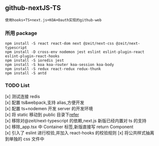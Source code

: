 ## github-nextJS-TS

    使用hooks+TS+next.js+KOA+Oauth实现的github-web

### 所用 package

    npm install -S react react-dom next @zeit/next-css @zeit/next-typescript
    npm install -D cross-env nodemon jest eslint eslint-plugin-react eslint-plugin-react-hooks
    npm install -S ioredis jest
    npm install -S koa koa-router koa-session koa-body
    npm install -S redux react-redux redux-thunk
    npm install -S antd

### TODO List

[x] 测试连接 redis  
[x] 配置 ts&webpack,支持 alias,方便开发  
[x] 配置 ts+nodemen 开发 server 的开发环境  
[x] 将 static 移动到 public 目录下[refer](https://github.com/zeit/next.js/blob/master/errors/static-dir-deprecated.md)  
[x] 移除对@zeit/next-typescript 的依赖,next.js 新版已经内置对 ts 的支持  
[x] 移除\_app.tsx 中 Container 标签,新版直接写 return Component  
[x] 引入了 eslint 进行校验,并加入 react-hooks 的校验规则
[x] 将公共样式抽离到单独的 css 文件中
